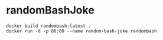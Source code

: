 # randomBashJoke

```shell
docker build randombash:latest .
docker run -d -p 80:80 --name random-bash-joke randombash
```
